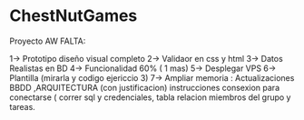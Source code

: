 # ChestNutGames
Proyecto AW
FALTA:

1-> Prototipo diseño visual completo
2-> Validaor en css y html
3-> Datos Realistas en BD
4-> Funcionalidad 60% ( 1 mas)
5-> Desplegar VPS
6-> Plantilla (mirarla y codigo ejericcio 3)
7-> Ampliar memoria : Actualizaciones BBDD ,ARQUITECTURA (con justificacion) instrucciones consexion para conectarse ( correr sql y credenciales,
tabla relacion miembros del grupo y tareas.




